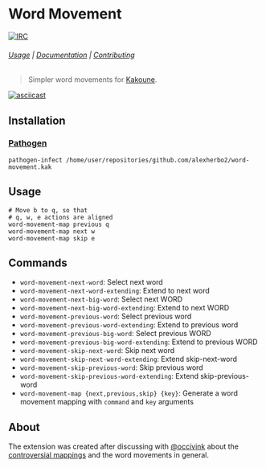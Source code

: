 # Word Movement

[![IRC][IRC Badge]][IRC]

###### [Usage](#usage) | [Documentation](#commands) | [Contributing](CONTRIBUTING)

> Simpler word movements for [Kakoune].

[![asciicast](https://asciinema.org/a/236149.svg)](https://asciinema.org/a/236149)

## Installation

### [Pathogen]

``` kak
pathogen-infect /home/user/repositories/github.com/alexherbo2/word-movement.kak
```

## Usage

``` kak
# Move b to q, so that
# q, w, e actions are aligned
word-movement-map previous q
word-movement-map next w
word-movement-map skip e
```

## Commands

- `word-movement-next-word`: Select next word
- `word-movement-next-word-extending`: Extend to next word
- `word-movement-next-big-word`: Select next WORD
- `word-movement-next-big-word-extending`: Extend to next WORD
- `word-movement-previous-word`: Select previous word
- `word-movement-previous-word-extending`: Extend to previous word
- `word-movement-previous-big-word`: Select previous WORD
- `word-movement-previous-big-word-extending`: Extend to previous WORD
- `word-movement-skip-next-word`: Skip next word
- `word-movement-skip-next-word-extending`: Extend skip-next-word
- `word-movement-skip-previous-word`: Skip previous word
- `word-movement-skip-previous-word-extending`: Extend skip-previous-word
- `word-movement-map {next,previous,skip} {key}`: Generate a word movement mapping with `command` and `key` arguments

## About

The extension was created after discussing with [@occivink] about the [controversial mappings]
and the word movements in general.

[Kakoune]: https://kakoune.org
[IRC]: https://webchat.freenode.net?channels=kakoune
[IRC Badge]: https://img.shields.io/badge/IRC-%23kakoune-blue.svg
[Pathogen]: https://github.com/alexherbo2/pathogen.kak
[Controversial mappings]: https://github.com/Delapouite/kakoune-buffers#more-controversial-mappings
[@occivink]: https://github.com/occivink
